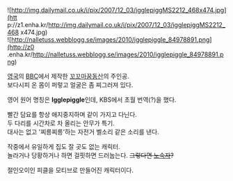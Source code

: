 ![http://img.dailymail.co.uk/i/pix/2007/12_03/igglepiggMS2212_468x474.jpg](htt
p://z1.enha.kr/http://img.dailymail.co.uk/i/pix/2007/12_03/igglepiggMS2212_468
x474.jpg)  
![http://nalletuss.webblogg.se/images/2010/igglepiggle_84978891.png](http://z0
.enha.kr/http://nalletuss.webblogg.se/images/2010/igglepiggle_84978891.png)

[영국](%EC%98%81%EA%B5%AD.md)의 [BBC](BBC.md)에서 제작한 [꼬꼬마꿈동산](%EA%BC%AC%EA%BC%AC%EB%A7%88%20%EA%BF%88%EB%8F%99%EC%82%B0.md)의 주인공.  
보다시피 온 몸이 퍼렇고 얼굴은 좀 찌그러져 있다.

영어 원어 명칭은 **Igglepiggle**인데, KBS에서 초월 번역(?)을 했다.

빨간 담요를 항상 애지중지하며 같이 가지고 다닌다.  
두 다리를 시간차로 차 올리는 안무가 특기.  
대사는 없고 '찌릉찌릉'하는 자전거 벨소리 같은 소리를 낸다.

작중에서 유일하게 집도 잘 곳도 없는 캐릭터.  
놀라거나 당황하거나 하면 걸핏하면 드러눕는다. <del>그렇다면
[노숙자](%EB%85%B8%EC%88%99%EC%9E%90.md)?</del>

절인오이인 피클을 모티브로 만들어진 캐릭터이다.  

